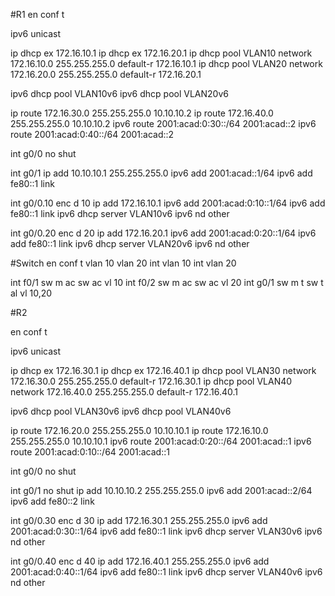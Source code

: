 #R1
en
conf t

ipv6 unicast

ip dhcp ex 172.16.10.1
ip dhcp ex 172.16.20.1
ip dhcp pool VLAN10
network 172.16.10.0 255.255.255.0
default-r 172.16.10.1
ip dhcp pool VLAN20
network 172.16.20.0 255.255.255.0
default-r 172.16.20.1

ipv6 dhcp pool VLAN10v6
ipv6 dhcp pool VLAN20v6

ip route 172.16.30.0 255.255.255.0 10.10.10.2
ip route 172.16.40.0 255.255.255.0 10.10.10.2
ipv6 route 2001:acad:0:30::/64 2001:acad::2
ipv6 route 2001:acad:0:40::/64 2001:acad::2

int g0/0
no shut

int g0/1
ip add 10.10.10.1 255.255.255.0
ipv6 add 2001:acad::1/64
ipv6 add fe80::1 link

int g0/0.10
enc d 10
ip add 172.16.10.1
ipv6 add 2001:acad:0:10::1/64
ipv6 add fe80::1 link
ipv6 dhcp server VLAN10v6
ipv6 nd other

int g0/0.20
enc d 20
ip add 172.16.20.1
ipv6 add 2001:acad:0:20::1/64
ipv6 add fe80::1 link
ipv6 dhcp server VLAN20v6
ipv6 nd other

#Switch
en
conf t
vlan 10
vlan 20
int vlan 10
int vlan 20

int f0/1
sw m ac
sw ac vl 10
int f0/2
sw m ac
sw ac vl 20
int g0/1
sw m t
sw t al vl 10,20

#R2

en
conf t

ipv6 unicast

ip dhcp ex 172.16.30.1
ip dhcp ex 172.16.40.1
ip dhcp pool VLAN30
network 172.16.30.0 255.255.255.0
default-r 172.16.30.1
ip dhcp pool VLAN40
network 172.16.40.0 255.255.255.0
default-r 172.16.40.1

ipv6 dhcp pool VLAN30v6
ipv6 dhcp pool VLAN40v6

ip route 172.16.20.0 255.255.255.0 10.10.10.1
ip route 172.16.10.0 255.255.255.0 10.10.10.1
ipv6 route 2001:acad:0:20::/64 2001:acad::1
ipv6 route 2001:acad:0:10::/64 2001:acad::1

int g0/0
no shut

int g0/1
no shut
ip add 10.10.10.2 255.255.255.0
ipv6 add 2001:acad::2/64
ipv6 add fe80::2 link

int g0/0.30
enc d 30
ip add 172.16.30.1 255.255.255.0
ipv6 add 2001:acad:0:30::1/64
ipv6 add fe80::1 link
ipv6 dhcp server VLAN30v6
ipv6 nd other

int g0/0.40
enc d 40
ip add 172.16.40.1 255.255.255.0
ipv6 add 2001:acad:0:40::1/64
ipv6 add fe80::1 link
ipv6 dhcp server VLAN40v6
ipv6 nd other